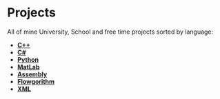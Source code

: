 # Projects

All of mine University, School and free time projects sorted by language: 
- **[C++](https://github.com/KristianIvanov24/All-projects/tree/main/C%2B%2B)**
- **[C#](https://github.com/KristianIvanov24/All-projects/tree/main/C%23)**
- **[Python](https://github.com/KristianIvanov24/All-projects/tree/main/Python)**
- **[MatLab](https://github.com/KristianIvanov24/All-projects/tree/main/MatLab)**
- **[Assembly](https://github.com/KristianIvanov24/All-projects/tree/main/Assembly)**
- **[Flowgorithm](https://github.com/KristianIvanov24/All-projects/tree/main/Flowgorithm)**
- **[XML](https://github.com/KristianIvanov24/All-projects/tree/main/XML)**
